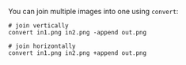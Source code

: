 You can join multiple images into one using `convert`:
  
    # join vertically
    convert in1.png in2.png -append out.png

    # join horizontally 
    convert in1.png in2.png +append out.png
